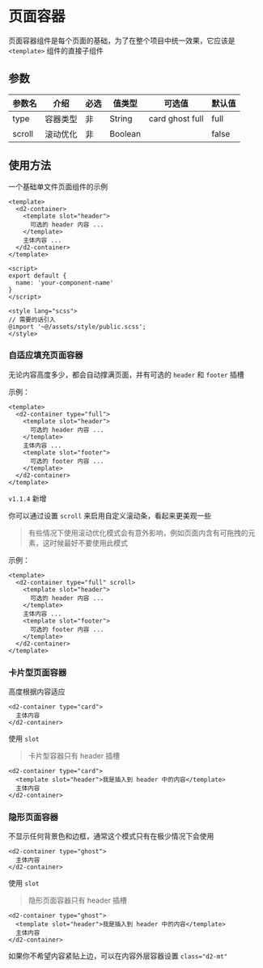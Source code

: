 # 页面容器

页面容器组件是每个页面的基础，为了在整个项目中统一效果，它应该是 `<template>` 组件的直接子组件

## 参数

| 参数名 | 介绍 | 必选 | 值类型 | 可选值 | 默认值 |
| --- | --- | --- | --- | --- | --- |
| type | 容器类型 | 非 | String | card ghost full | full |
| scroll | 滚动优化 | 非 | Boolean |  | false |

## 使用方法

一个基础单文件页面组件的示例

``` vue
<template>
  <d2-container>
    <template slot="header">
      可选的 header 内容 ...
    </template>
    主体内容 ...
  </d2-container>
</template>

<script>
export default {
  name: 'your-component-name'
}
</script>

<style lang="scss">
// 需要的话引入
@import '~@/assets/style/public.scss';
</style>
```

### 自适应填充页面容器

无论内容高度多少，都会自动撑满页面，并有可选的 `header` 和 `footer` 插槽

示例：

``` vue
<template>
  <d2-container type="full">
    <template slot="header">
      可选的 header 内容 ...
    </template>
    主体内容 ...
    <template slot="footer">
      可选的 footer 内容 ...
    </template>
  </d2-container>
</template>
```

`v1.1.4` 新增

你可以通过设置 `scroll` 来启用自定义滚动条，看起来更美观一些

> 有些情况下使用滚动优化模式会有意外影响，例如页面内含有可拖拽的元素，这时候最好不要使用此模式

示例：

``` vue
<template>
  <d2-container type="full" scroll>
    <template slot="header">
      可选的 header 内容 ...
    </template>
    主体内容 ...
    <template slot="footer">
      可选的 footer 内容 ...
    </template>
  </d2-container>
</template>
```

### 卡片型页面容器

高度根据内容适应

``` vue
<d2-container type="card">
  主体内容
</d2-container>
```

使用 `slot`

> 卡片型容器只有 header 插槽

``` vue
<d2-container type="card">
  <template slot="header">我是插入到 header 中的内容</template>
  主体内容
</d2-container>
```

### 隐形页面容器

不显示任何背景色和边框，通常这个模式只有在极少情况下会使用

``` vue
<d2-container type="ghost">
  主体内容
</d2-container>
```

使用 `slot`

> 隐形页面容器只有 header 插槽

``` vue
<d2-container type="ghost">
  <template slot="header">我是插入到 header 中的内容</template>
  主体内容
</d2-container>
```

如果你不希望内容紧贴上边，可以在内容外层容器设置 `class="d2-mt"`
